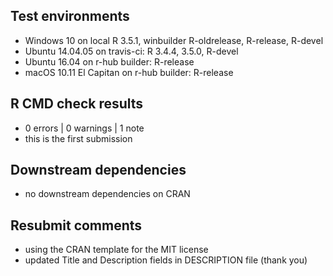 ## Test environments

- Windows 10 on local R 3.5.1, winbuilder R-oldrelease, R-release, R-devel
- Ubuntu 14.04.05 on travis-ci: R 3.4.4, 3.5.0, R-devel
- Ubuntu 16.04 on r-hub builder: R-release
- macOS 10.11 El Capitan on r-hub builder: R-release


## R CMD check results

- 0 errors | 0 warnings | 1 note
- this is the first submission


## Downstream dependencies

- no downstream dependencies on CRAN


## Resubmit comments

- using the CRAN template for the MIT license
- updated Title and Description fields in DESCRIPTION file (thank you)
